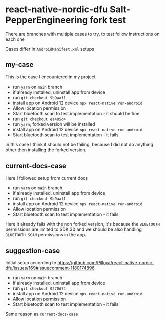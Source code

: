 # react-native-nordic-dfu Salt-PepperEngineering fork test

There are branches with multiple cases to try, to test follow instructions on each one

Cases differ in `AndroidManifest.xml` setups

## my-case

This is the case I encountered in my project

- run `yarn` on `main` branch
- if already installed, uninstall app from device
- run `git checkout 9b9aaf1`
- install app on Android 12 device `npx react-native run-android`
- Allow location permission
- Start bluetooth scan to test implementation - it should be fine
- run `git checkout ea485d4`
- run `yarn`, forked version will be installed
- install app on Android 12 device `npx react-native run-android`
- Start bluetooth scan to test implementation - it fails

In this case I think it should not be failing, because I did not do anything other then installing the forked version.

## current-docs-case

Here I followed setup from current docs

- run `yarn` on `main` branch
- if already installed, uninstall app from device
- run `git checkout 9b9aaf1`
- install app on Android 12 device `npx react-native run-android`
- Allow location permission
- Start bluetooth scan to test implementation - it fails

Here it already fails with the non forked version, it's because the `BLUETOOTH` permissions are limited to SDK 30 and we should be also handling `BLUETOOTH_SCAN` permissions in the app.

## suggestion-case

Initial setup according to https://github.com/Pilloxa/react-native-nordic-dfu/issues/169#issuecomment-1180174896

- run `yarn` on `main` branch
- if already installed, uninstall app from device
- run `git checkout 0270d74`
- install app on Android 12 device `npx react-native run-android`
- Allow location permission
- Start bluetooth scan to test implementation - it fails

Same reason as `current-docs-case`